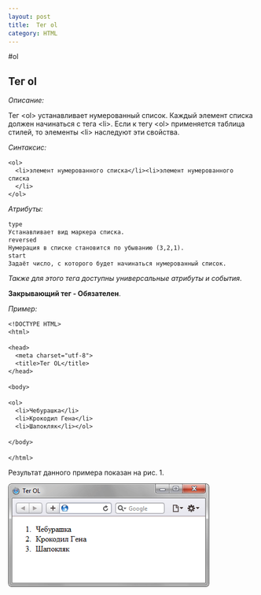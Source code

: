 ```yaml
---
layout: post
title:  Тег ol
category: HTML
---
```


#ol

## Тег ol

*Описание:*

Тег \<ol> устанавливает нумерованный список. Каждый элемент списка должен начинаться с тега \<li>. Если к тегу \<ol> применяется таблица стилей, то элементы \<li> наследуют эти свойства.

*Синтаксис:*

	<ol>
	  <li>элемент нумерованного списка</li><li>элемент нумерованного списка
	  </li>
	</ol>
	
*Атрибуты:*

	type
	Устанавливает вид маркера списка.
	reversed
	Нумерация в списке становится по убыванию (3,2,1).
	start
	Задаёт число, с которого будет начинаться нумерованный список.
	
*Также для этого тега доступны универсальные атрибуты и события*.

**Закрывающий тег - Обязателен**.

*Пример:*

	<!DOCTYPE HTML>
	<html>
	
	<head>
	  <meta charset="utf-8">
	  <title>Тег OL</title>
	</head> 
	
	<body>
	
	<ol>
	  <li>Чебурашка</li>
	  <li>Крокодил Гена</li>
	  <li>Шапокляк</li></ol>
	
	</body>
	
	</html>
	
Результат данного примера показан на рис. 1.

![](/image/vx_images/277071323245851.png)